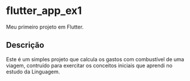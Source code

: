 # flutter_app_ex1

Meu primeiro projeto em Flutter.

## Descrição

Este é um simples projeto que calcula os gastos com combustível de uma viagem, contruído para exercitar os conceitos iniciais que aprendi no estudo da Linguagem.

